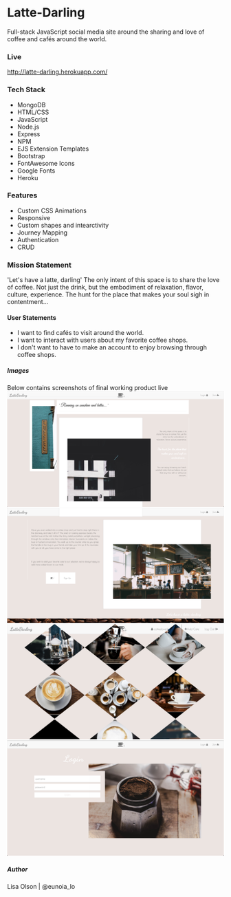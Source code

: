 # Latte-Darling
Full-stack JavaScript social media site around the sharing and love of coffee and cafés around the world.

### Live
http://latte-darling.herokuapp.com/

### Tech Stack
- MongoDB
- HTML/CSS
- JavaScript
- Node.js
- Express
- NPM
- EJS Extension Templates
- Bootstrap
- FontAwesome Icons
- Google Fonts
- Heroku

### Features
- Custom CSS Animations
- Responsive
- Custom shapes and intearctivity
- Journey Mapping
- Authentication
- CRUD

### Mission Statement
'Let's have a latte, darling'
The only intent of this space is to share the love of coffee. Not just the drink, but the embodiment of relaxation, flavor, culture, experience.
The hunt for the place that makes your soul sigh in contentment...

#### User Statements
- I want to find cafés to visit around the world.
- I want to interact with users about my favorite coffee shops.
- I don't want to have to make an account to enjoy browsing through coffee shops.

##### Images
Below contains screenshots of final working product live
![Latte Darling Site Screenshot](public/images/ldscreen.png)
![Latte Darling Site Screenshot](public/images/ld2screen.png)
![Latte Darling Site Screenshot](public/images/ld3screen.png)
![Latte Darling Site Screenshot](public/images/ld4screen.png)

##### Author
Lisa Olson | @eunoia_lo